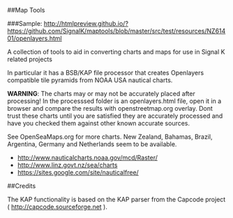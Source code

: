 ##Map Tools

###Sample: http://htmlpreview.github.io/?https://github.com/SignalK/maptools/blob/master/src/test/resources/NZ61401/openlayers.html

 A collection of tools to aid in converting charts and maps for use in Signal K related projects
 
 In particular it has a BSB/KAP file processor that creates Openlayers compatible tile pyramids from NOAA USA nautical charts. 

 __WARNING__: The charts may or may not be accurately placed after processing! In the processsed folder is an openlayers.html file, 
 open it in a browser and compare the results with openstreetmap.org overlay. Dont trust these charts until you are satisfied 
 they are accurately processed and have you checked them against other known accurate sources. 
 
 See OpenSeaMaps.org for more charts. New Zealand, Bahamas, Brazil, Argentina, Germany and Netherlands seem to be available.

 * http://www.nauticalcharts.noaa.gov/mcd/Raster/
 * http://www.linz.govt.nz/sea/charts
 * https://sites.google.com/site/nauticalfree/
 
##Credits

 The KAP functionality is based on the KAP parser from the Capcode project ( http://capcode.sourceforge.net ).